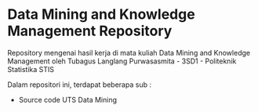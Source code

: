 # Data Mining and Knowledge Management Repository

Repository mengenai hasil kerja di mata kuliah Data Mining and Knowledge Management 
oleh Tubagus Langlang Purwasasmita - 3SD1 - Politeknik Statistika STIS

Dalam repositori ini, terdapat beberapa sub :

* Source code UTS Data Mining
